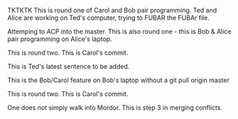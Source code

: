 
TKTKTK
This is round one of Carol and Bob pair programming.
Ted and Alice are working on Ted's computer, trying to FUBAR the FUBAr file.

Attemping to ACP into the master.
This is also round one - this is Bob & Alice pair programming on Alice's laptop.


This is round two. This is Carol's commit.

This is Ted's latest sentence to be added.


This is the Bob/Carol feature on Bob's laptop without a git pull origin master

This is round two. This is Carol's commit.


One does not simply walk into Mordor.
This is step 3 in merging conflicts.
